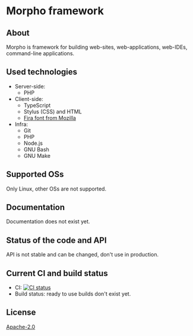 # Morpho framework

## About

Morpho is framework for building web-sites, web-applications, web-IDEs, command-line applications.

## Used technologies

* Server-side:
    * PHP
* Client-side:
    * TypeScript
    * Stylus (CSS) and HTML
    * [Fira font from Mozilla](https://github.com/mozilla/Fira/blob/master/LICENSE)
* Infra:
    * Git
    * PHP
    * Node.js
    * GNU Bash
    * GNU Make
    
## Supported OSs

Only Linux, other OSs are not supported.

## Documentation

Documentation does not exist yet.

## Status of the code and API

API is not stable and can be changed, don't use in production.

## Current CI and build status

* CI: [![CI status](https://github.com/morpho-os/framework/workflows/CI/badge.svg)](https://github.com/morpho-os/framework/actions?query=workflow%3ACI)
* Build status: ready to use builds don't exist yet.

## License

[Apache-2.0](LICENSE)